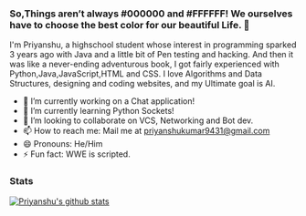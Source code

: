 ### So,Things aren’t always #000000 and #FFFFFF! We ourselves have to choose the best color for our beautiful Life. 👋

I'm Priyanshu, a highschool student whose interest in programming sparked 3 years ago with Java and a little bit of Pen testing and hacking. And then it was like a never-ending adventurous book, I got fairly experienced with Python,Java,JavaScript,HTML and CSS. I love Algorithms and Data Structures, designing and coding websites, and my Ultimate goal is AI.


- 🔭 I’m currently working on a Chat application!
- 🌱 I’m currently learning Python Sockets! 
- 👯 I’m looking to collaborate on VCS, Networking and Bot dev.
- 📫 How to reach me: Mail me at priyanshukumar9431@gmail.com
- 😄 Pronouns: He/Him
- ⚡ Fun fact: WWE is scripted.

### Stats

[![Priyanshu's github stats](https://github-readme-stats.vercel.app/api?username=princeluxgrey)](https://github.com/anuraghazra/github-readme-stats)

<!-- - 🤔 I’m looking for help with Web frontend.
- 💬 Ask me about git and responsive web design. -->

